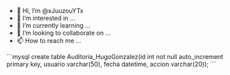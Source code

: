 - 👋 Hi, I’m @xJuuzouYTx
- 👀 I’m interested in ...
- 🌱 I’m currently learning ...
- 💞️ I’m looking to collaborate on ...
- 📫 How to reach me ...

<!---
xJuuzouYTx/xJuuzouYTx is a ✨ special ✨ repository because its `README.md` (this file) appears on your GitHub profile.
You can click the Preview link to take a look at your changes.
--->
 ´´´mysql
 create table Auditoria_HugoGonzalez(id int not null auto_increment primary key, usuario varchar(50), fecha datetime, accion varchar(20));
 ´´´
